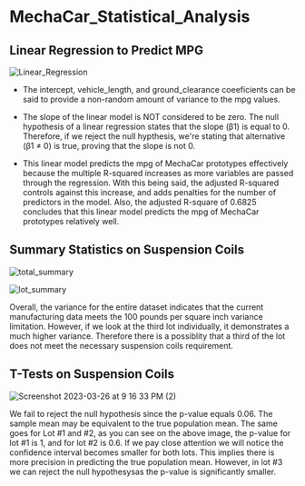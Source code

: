 # MechaCar_Statistical_Analysis

## Linear Regression to Predict MPG
![Linear_Regression](https://user-images.githubusercontent.com/118491043/227819222-9184534e-af82-46c9-99d2-828f4ba850f1.png)

- The intercept, vehicle_length, and ground_clearance coeeficients can be said to provide a non-random amount of variance to the mpg values.

- The slope of the linear model is NOT considered to be zero. The null hypothesis of a linear regression states that the slope (β1) is equal to 0. Therefore, if we reject the null hypthesis, we're stating that alternative (β1 ≠ 0) is true, proving that the slope is not 0. 

- This linear model predicts the mpg of MechaCar prototypes effectively because the multiple R-squared increases as more variables are passed through the regression. With this being said, the adjusted R-squared controls against this increase, and adds penalties for the number of predictors in the model. Also, the adjusted R-square of 0.6825 concludes that this linear model predicts the mpg of MechaCar prototypes relatively well.

## Summary Statistics on Suspension Coils

![total_summary](https://user-images.githubusercontent.com/118491043/227822223-b021faca-8571-4065-9b9c-c155ee288e9d.png)

![lot_summary](https://user-images.githubusercontent.com/118491043/227822232-28d7b137-ef36-4d1c-bd7c-e935c7fa9f17.png)

Overall, the variance for the entire dataset indicates that the current manufacturing data meets the 100 pounds per square inch variance limitation. However, if we look at the third lot individually, it demonstrates a much higher variance. Therefore there is a possiblity that a third of the lot does not meet the necessary suspension coils requirement.

## T-Tests on Suspension Coils

![Screenshot 2023-03-26 at 9 16 33 PM (2)](https://user-images.githubusercontent.com/118491043/227824877-652fcfa4-85fe-41ba-9bec-1eb0335c613b.png)

We fail to reject the null hypothesis since the p-value equals 0.06. The sample mean may be equivalent to the true population mean. The same goes for Lot #1 and #2, as you can see on the above image, the p-value for lot #1 is 1, and for lot #2 is 0.6. If we pay close attention we will notice the confidence interval becomes smaller for both lots. This implies there is more precision in predicting the true population mean. However, in lot #3 we can reject the null hypothesysas the p-value is significantly smaller.
